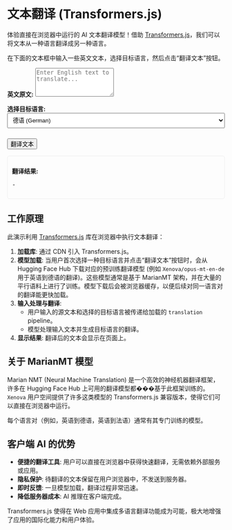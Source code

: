 # 文本翻译 (Transformers.js)

体验直接在浏览器中运行的 AI 文本翻译模型！借助 [Transformers.js](https://huggingface.co/docs/transformers.js/index)，我们可以将文本从一种语言翻译成另一种语言。

在下面的文本框中输入一些英文文本，选择目标语言，然后点击“翻译文本”按钮。

<div class="ai-interactive-area">
  <label for="translation-input"><strong>英文原文:</strong></label>
  <textarea id="translation-input" rows="4" placeholder="Enter English text to translate..."></textarea>
  
  <label for="target-language" style="margin-top: 10px;"><strong>选择目标语言:</strong></label>
  <select id="target-language" style="width: 100%; padding: 8px; margin-bottom:10px;">
    <option value="de">德语 (German)</option>
    <option value="fr">法语 (French)</option>
    <option value="es">西班牙语 (Spanish)</option>
    <option value="zh">中文 (Chinese)</option>
  </select>
  
  <button id="translate-button">翻译文本</button>
  <div id="translation-output-container" style="margin-top: 15px; padding: 10px; border: 1px solid #eee; border-radius: 5px;">
    <p><strong>翻译结果:</strong></p>
    <pre id="translation-output" style="white-space: pre-wrap; word-wrap: break-word;">-</pre>
  </div>
</div>

<script type="module">
  // 使用 ES 模块导入 Transformers.js
  import { pipeline, env } from 'https://cdn.jsdelivr.net/npm/@xenova/transformers@2.17.1';

  // 配置 Transformers.js
  env.allowLocalModels = false; 
  env.useBrowserCache = true;   

  const textInput = document.getElementById('translation-input');
  const targetLanguageSelect = document.getElementById('target-language');
  const translateButton = document.getElementById('translate-button');
  const translationOutput = document.getElementById('translation-output');

  let translators = {}; // Cache for different language models
  let currentTask = 'translation_en_to_de'; // Default task
  let currentModel = 'Xenova/opus-mt-en-de'; // Default model

  async function getTranslator(task, model) {
    if (!translators[model]) {
      translationOutput.textContent = `首次加载 ${model} 模型 (可能需要一些时间)...`;
      translators[model] = await pipeline(task, model, {
        progress_callback: (progress) => {
          translationOutput.textContent = `模型加载中: ${progress.file} (${Math.round(progress.progress)}%)`;
        }
      });
      translationOutput.textContent = "模型加载完毕!";
    }
    return translators[model];
  }

  translateButton.addEventListener('click', async () => {
    const textToTranslate = textInput.value.trim();
    const targetLang = targetLanguageSelect.value;

    if (!textToTranslate) {
      translationOutput.textContent = "请输入要翻译的文本。";
      return;
    }

    // Determine the correct model based on selected language
    // Using Helsinki-NLP Opus MT models as examples
    switch (targetLang) {
      case 'de':
        currentTask = 'translation_en_to_de';
        currentModel = 'Xenova/opus-mt-en-de';
        break;
      case 'fr':
        currentTask = 'translation_en_to_fr';
        currentModel = 'Xenova/opus-mt-en-fr';
        break;
      case 'es':
        currentTask = 'translation_en_to_es';
        currentModel = 'Xenova/opus-mt-en-es';
        break;
      case 'zh':
        currentTask = 'translation_en_to_zh';
        currentModel = 'Xenova/opus-mt-en-zh';
        break;
      default:
        translationOutput.textContent = "不支持的目标语言。";
        return;
    }

    translateButton.disabled = true;
    translateButton.textContent = "正在加载模型并翻译...";
    translationOutput.textContent = "处理中...";

    try {
      const translator = await getTranslator(currentTask, currentModel);
      
      // Perform translation
      // For some models, you might need to specify src_lang and tgt_lang if not part of the task string
      const output = await translator(textToTranslate, {
        // src_lang: 'en', // Often inferred from model name or task
        // tgt_lang: targetLang // Often inferred
      });
      
      // output is typically an array of objects like [{ translation_text: '...' }]
      if (output && output.length > 0 && output[0].translation_text) {
        translationOutput.textContent = output[0].translation_text;
      } else {
        translationOutput.textContent = "翻译失败或无结果。";
      }

    } catch (error) {
      console.error('翻译出错:', error);
      translationOutput.textContent = '错误: ' + error.message;
    } finally {
      translateButton.disabled = false;
      translateButton.textContent = "翻译文本";
    }
  });
</script>

## 工作原理

此演示利用 [Transformers.js](https://huggingface.co/docs/transformers.js/index) 库在浏览器中执行文本翻译：

1.  **加载库**: 通过 CDN 引入 Transformers.js。
2.  **模型加载**: 当用户首次选择一种目标语言并点击“翻译文本”按钮时，会从 Hugging Face Hub 下载对应的预训练翻译模型 (例如 `Xenova/opus-mt-en-de` 用于英语到德语的翻译)。这些模型通常是基于 MarianMT 架构，并在大量的平行语料上进行了训练。模型下载后会被浏览器缓存，以便后续对同一语言对的翻译能更快加载。
3.  **输入处理与翻译**:
    *   用户输入的源文本和选择的目标语言被传递给加载的 `translation` pipeline。
    *   模型处理输入文本并生成目标语言的翻译。
4.  **显示结果**: 翻译后的文本会显示在页面上。

## 关于 MarianMT 模型

Marian NMT (Neural Machine Translation) 是一个高效的神经机器翻译框架，许多在 Hugging Face Hub 上可用的翻译模型都���基于此框架训练的。`Xenova` 用户空间提供了许多这类模型的 Transformers.js 兼容版本，使得它们可以直接在浏览器中运行。

每个语言对（例如，英语到德语，英语到法语）通常有其专门训练的模型。

## 客户端 AI 的优势

*   **便捷的翻译工具**: 用户可以直接在浏览器中获得快速翻译，无需依赖外部服务或应用。
*   **隐私保护**: 待翻译的文本保留在用户浏览器中，不发送到服务器。
*   **即时反馈**: 一旦模型加载，翻译过程非常迅速。
*   **降低服务器成本**: AI 推理在客户端完成。

Transformers.js 使得在 Web 应用中集成多语言翻译功能成为可能，极大地增强了应用的国际化能力和用户体验。

